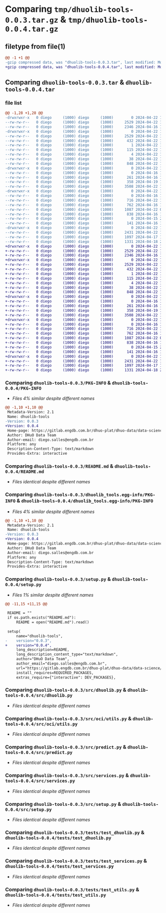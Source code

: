 # Comparing `tmp/dhuolib-tools-0.0.3.tar.gz` & `tmp/dhuolib-tools-0.0.4.tar.gz`

## filetype from file(1)

```diff
@@ -1 +1 @@
-gzip compressed data, was "dhuolib-tools-0.0.3.tar", last modified: Mon Apr 22 13:54:49 2024, max compression
+gzip compressed data, was "dhuolib-tools-0.0.4.tar", last modified: Mon Apr 22 14:03:29 2024, max compression
```

## Comparing `dhuolib-tools-0.0.3.tar` & `dhuolib-tools-0.0.4.tar`

### file list

```diff
@@ -1,28 +1,28 @@
-drwxrwxr-x   0 diego     (1000) diego     (1000)        0 2024-04-22 13:54:49.742639 dhuolib-tools-0.0.3/
--rw-rw-r--   0 diego     (1000) diego     (1000)     2529 2024-04-22 13:54:49.742639 dhuolib-tools-0.0.3/PKG-INFO
--rw-rw-r--   0 diego     (1000) diego     (1000)     2346 2024-04-16 18:35:41.000000 dhuolib-tools-0.0.3/README.md
-drwxrwxr-x   0 diego     (1000) diego     (1000)        0 2024-04-22 13:54:49.738639 dhuolib-tools-0.0.3/dhuolib_tools.egg-info/
--rw-rw-r--   0 diego     (1000) diego     (1000)     2529 2024-04-22 13:54:49.000000 dhuolib-tools-0.0.3/dhuolib_tools.egg-info/PKG-INFO
--rw-rw-r--   0 diego     (1000) diego     (1000)      432 2024-04-22 13:54:49.000000 dhuolib-tools-0.0.3/dhuolib_tools.egg-info/SOURCES.txt
--rw-rw-r--   0 diego     (1000) diego     (1000)        1 2024-04-22 13:54:49.000000 dhuolib-tools-0.0.3/dhuolib_tools.egg-info/dependency_links.txt
--rw-rw-r--   0 diego     (1000) diego     (1000)      115 2024-04-22 13:54:49.000000 dhuolib-tools-0.0.3/dhuolib_tools.egg-info/requires.txt
--rw-rw-r--   0 diego     (1000) diego     (1000)        4 2024-04-22 13:54:49.000000 dhuolib-tools-0.0.3/dhuolib_tools.egg-info/top_level.txt
--rw-rw-r--   0 diego     (1000) diego     (1000)       38 2024-04-22 13:54:49.742639 dhuolib-tools-0.0.3/setup.cfg
--rw-rw-r--   0 diego     (1000) diego     (1000)      848 2024-04-22 13:54:27.000000 dhuolib-tools-0.0.3/setup.py
-drwxrwxr-x   0 diego     (1000) diego     (1000)        0 2024-04-22 13:54:49.742639 dhuolib-tools-0.0.3/src/
--rw-rw-r--   0 diego     (1000) diego     (1000)        0 2024-04-16 18:35:41.000000 dhuolib-tools-0.0.3/src/__init__.py
--rw-rw-r--   0 diego     (1000) diego     (1000)      261 2024-04-16 18:35:41.000000 dhuolib-tools-0.0.3/src/auth.py
--rw-rw-r--   0 diego     (1000) diego     (1000)      358 2024-04-19 11:44:28.000000 dhuolib-tools-0.0.3/src/config.py
--rw-rw-r--   0 diego     (1000) diego     (1000)     3508 2024-04-22 13:53:48.000000 dhuolib-tools-0.0.3/src/dhuolib.py
-drwxrwxr-x   0 diego     (1000) diego     (1000)        0 2024-04-22 13:54:49.742639 dhuolib-tools-0.0.3/src/oci/
--rw-rw-r--   0 diego     (1000) diego     (1000)        0 2024-04-16 18:52:32.000000 dhuolib-tools-0.0.3/src/oci/__init__.py
--rw-rw-r--   0 diego     (1000) diego     (1000)      716 2024-04-22 13:45:37.000000 dhuolib-tools-0.0.3/src/oci/utils.py
--rw-rw-r--   0 diego     (1000) diego     (1000)      762 2024-04-16 19:06:26.000000 dhuolib-tools-0.0.3/src/predict.py
--rw-rw-r--   0 diego     (1000) diego     (1000)     1087 2024-04-22 01:19:09.000000 dhuolib-tools-0.0.3/src/services.py
--rw-rw-r--   0 diego     (1000) diego     (1000)      838 2024-04-16 18:35:41.000000 dhuolib-tools-0.0.3/src/setup.py
--rw-rw-r--   0 diego     (1000) diego     (1000)        0 2024-04-15 20:24:53.000000 dhuolib-tools-0.0.3/src/utils.py
--rw-rw-r--   0 diego     (1000) diego     (1000)      141 2024-04-16 18:35:41.000000 dhuolib-tools-0.0.3/src/worker.py
-drwxrwxr-x   0 diego     (1000) diego     (1000)        0 2024-04-22 13:54:49.742639 dhuolib-tools-0.0.3/tests/
--rw-rw-r--   0 diego     (1000) diego     (1000)     2431 2024-04-22 13:10:17.000000 dhuolib-tools-0.0.3/tests/test_dhuolib.py
--rw-rw-r--   0 diego     (1000) diego     (1000)     1097 2024-04-17 13:15:56.000000 dhuolib-tools-0.0.3/tests/test_services.py
--rw-rw-r--   0 diego     (1000) diego     (1000)     1331 2024-04-18 20:04:54.000000 dhuolib-tools-0.0.3/tests/test_utils.py
+drwxrwxr-x   0 diego     (1000) diego     (1000)        0 2024-04-22 14:03:29.459707 dhuolib-tools-0.0.4/
+-rw-rw-r--   0 diego     (1000) diego     (1000)     2529 2024-04-22 14:03:29.459707 dhuolib-tools-0.0.4/PKG-INFO
+-rw-rw-r--   0 diego     (1000) diego     (1000)     2346 2024-04-16 18:35:41.000000 dhuolib-tools-0.0.4/README.md
+drwxrwxr-x   0 diego     (1000) diego     (1000)        0 2024-04-22 14:03:29.459707 dhuolib-tools-0.0.4/dhuolib_tools.egg-info/
+-rw-rw-r--   0 diego     (1000) diego     (1000)     2529 2024-04-22 14:03:29.000000 dhuolib-tools-0.0.4/dhuolib_tools.egg-info/PKG-INFO
+-rw-rw-r--   0 diego     (1000) diego     (1000)      432 2024-04-22 14:03:29.000000 dhuolib-tools-0.0.4/dhuolib_tools.egg-info/SOURCES.txt
+-rw-rw-r--   0 diego     (1000) diego     (1000)        1 2024-04-22 14:03:29.000000 dhuolib-tools-0.0.4/dhuolib_tools.egg-info/dependency_links.txt
+-rw-rw-r--   0 diego     (1000) diego     (1000)      115 2024-04-22 14:03:29.000000 dhuolib-tools-0.0.4/dhuolib_tools.egg-info/requires.txt
+-rw-rw-r--   0 diego     (1000) diego     (1000)        4 2024-04-22 14:03:29.000000 dhuolib-tools-0.0.4/dhuolib_tools.egg-info/top_level.txt
+-rw-rw-r--   0 diego     (1000) diego     (1000)       38 2024-04-22 14:03:29.459707 dhuolib-tools-0.0.4/setup.cfg
+-rw-rw-r--   0 diego     (1000) diego     (1000)      848 2024-04-22 14:03:11.000000 dhuolib-tools-0.0.4/setup.py
+drwxrwxr-x   0 diego     (1000) diego     (1000)        0 2024-04-22 14:03:29.459707 dhuolib-tools-0.0.4/src/
+-rw-rw-r--   0 diego     (1000) diego     (1000)        0 2024-04-16 18:35:41.000000 dhuolib-tools-0.0.4/src/__init__.py
+-rw-rw-r--   0 diego     (1000) diego     (1000)      261 2024-04-16 18:35:41.000000 dhuolib-tools-0.0.4/src/auth.py
+-rw-rw-r--   0 diego     (1000) diego     (1000)      358 2024-04-19 11:44:28.000000 dhuolib-tools-0.0.4/src/config.py
+-rw-rw-r--   0 diego     (1000) diego     (1000)     3508 2024-04-22 13:53:48.000000 dhuolib-tools-0.0.4/src/dhuolib.py
+drwxrwxr-x   0 diego     (1000) diego     (1000)        0 2024-04-22 14:03:29.459707 dhuolib-tools-0.0.4/src/oci/
+-rw-rw-r--   0 diego     (1000) diego     (1000)        0 2024-04-16 18:52:32.000000 dhuolib-tools-0.0.4/src/oci/__init__.py
+-rw-rw-r--   0 diego     (1000) diego     (1000)      716 2024-04-22 13:45:37.000000 dhuolib-tools-0.0.4/src/oci/utils.py
+-rw-rw-r--   0 diego     (1000) diego     (1000)      762 2024-04-16 19:06:26.000000 dhuolib-tools-0.0.4/src/predict.py
+-rw-rw-r--   0 diego     (1000) diego     (1000)     1087 2024-04-22 01:19:09.000000 dhuolib-tools-0.0.4/src/services.py
+-rw-rw-r--   0 diego     (1000) diego     (1000)      838 2024-04-16 18:35:41.000000 dhuolib-tools-0.0.4/src/setup.py
+-rw-rw-r--   0 diego     (1000) diego     (1000)        0 2024-04-15 20:24:53.000000 dhuolib-tools-0.0.4/src/utils.py
+-rw-rw-r--   0 diego     (1000) diego     (1000)      141 2024-04-16 18:35:41.000000 dhuolib-tools-0.0.4/src/worker.py
+drwxrwxr-x   0 diego     (1000) diego     (1000)        0 2024-04-22 14:03:29.459707 dhuolib-tools-0.0.4/tests/
+-rw-rw-r--   0 diego     (1000) diego     (1000)     2431 2024-04-22 13:10:17.000000 dhuolib-tools-0.0.4/tests/test_dhuolib.py
+-rw-rw-r--   0 diego     (1000) diego     (1000)     1097 2024-04-17 13:15:56.000000 dhuolib-tools-0.0.4/tests/test_services.py
+-rw-rw-r--   0 diego     (1000) diego     (1000)     1331 2024-04-18 20:04:54.000000 dhuolib-tools-0.0.4/tests/test_utils.py
```

### Comparing `dhuolib-tools-0.0.3/PKG-INFO` & `dhuolib-tools-0.0.4/PKG-INFO`

 * *Files 4% similar despite different names*

```diff
@@ -1,10 +1,10 @@
 Metadata-Version: 2.1
 Name: dhuolib-tools
-Version: 0.0.3
+Version: 0.0.4
 Home-page: https://gitlab.engdb.com.br/dhuo-plat/dhuo-data/data-science/dhuolib
 Author: DHuO Data Team
 Author-email: diego.salles@engdb.com.br
 Platform: any
 Description-Content-Type: text/markdown
 Provides-Extra: interactive
```

### Comparing `dhuolib-tools-0.0.3/README.md` & `dhuolib-tools-0.0.4/README.md`

 * *Files identical despite different names*

### Comparing `dhuolib-tools-0.0.3/dhuolib_tools.egg-info/PKG-INFO` & `dhuolib-tools-0.0.4/dhuolib_tools.egg-info/PKG-INFO`

 * *Files 4% similar despite different names*

```diff
@@ -1,10 +1,10 @@
 Metadata-Version: 2.1
 Name: dhuolib-tools
-Version: 0.0.3
+Version: 0.0.4
 Home-page: https://gitlab.engdb.com.br/dhuo-plat/dhuo-data/data-science/dhuolib
 Author: DHuO Data Team
 Author-email: diego.salles@engdb.com.br
 Platform: any
 Description-Content-Type: text/markdown
 Provides-Extra: interactive
```

### Comparing `dhuolib-tools-0.0.3/setup.py` & `dhuolib-tools-0.0.4/setup.py`

 * *Files 1% similar despite different names*

```diff
@@ -11,15 +11,15 @@
 
 README = ""
 if os.path.exists("README.md"):
     README = open("README.md").read()
 
 setup(
     name="dhuolib-tools",
-    version="0.0.3",
+    version="0.0.4",
     long_description=README,
     long_description_content_type="text/markdown",
     author="DHuO Data Team",
     author_email="diego.salles@engdb.com.br",
     url="https://gitlab.engdb.com.br/dhuo-plat/dhuo-data/data-science/dhuolib",
     install_requires=REQUIRED_PACKAGES,
     extras_require={"interactive": DEV_PACKAGES},
```

### Comparing `dhuolib-tools-0.0.3/src/dhuolib.py` & `dhuolib-tools-0.0.4/src/dhuolib.py`

 * *Files identical despite different names*

### Comparing `dhuolib-tools-0.0.3/src/oci/utils.py` & `dhuolib-tools-0.0.4/src/oci/utils.py`

 * *Files identical despite different names*

### Comparing `dhuolib-tools-0.0.3/src/predict.py` & `dhuolib-tools-0.0.4/src/predict.py`

 * *Files identical despite different names*

### Comparing `dhuolib-tools-0.0.3/src/services.py` & `dhuolib-tools-0.0.4/src/services.py`

 * *Files identical despite different names*

### Comparing `dhuolib-tools-0.0.3/src/setup.py` & `dhuolib-tools-0.0.4/src/setup.py`

 * *Files identical despite different names*

### Comparing `dhuolib-tools-0.0.3/tests/test_dhuolib.py` & `dhuolib-tools-0.0.4/tests/test_dhuolib.py`

 * *Files identical despite different names*

### Comparing `dhuolib-tools-0.0.3/tests/test_services.py` & `dhuolib-tools-0.0.4/tests/test_services.py`

 * *Files identical despite different names*

### Comparing `dhuolib-tools-0.0.3/tests/test_utils.py` & `dhuolib-tools-0.0.4/tests/test_utils.py`

 * *Files identical despite different names*

